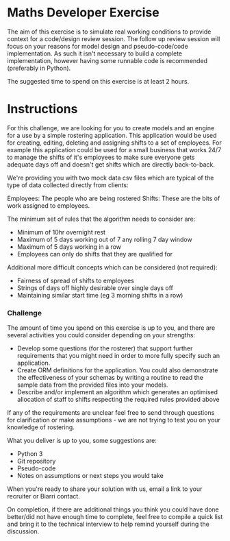 # Maths Developer Exercise

The aim of this exercise is to simulate real working conditions to provide context for a code/design review session. The follow up review session will focus on your reasons for model design and pseudo-code/code implementation. As such it isn't necessary to build a complete implementation, however having some runnable code is recommended (preferably in Python).

The suggested time to spend on this exercise is at least 2 hours.

# Instructions

For this challenge, we are looking for you to create models and an engine for a use by a simple rostering application.
This application would be used for creating, editing, deleting and assigning shifts to a set of employees.
For example this application could be used for a small business that works 24/7 to manage the shifts of it's employees to make sure everyone gets adequate days off and doesn't get shifts which are directly back-to-back.

We're providing you with two mock data csv files which are typical of the type of data collected directly from clients:

Employees: The people who are being rostered
Shifts: These are the bits of work assigned to employees.

The minimum set of rules that the algorithm needs to consider are:
- Minimum of 10hr overnight rest
- Maximum of 5 days working out of 7 any rolling 7 day window
- Maximum of 5 days working in a row
- Employees can only do shifts that they are qualified for

Additional more difficult concepts which can be considered (not required):
- Fairness of spread of shifts to employees
- Strings of days off highly desirable over single days off
- Maintaining similar start time (eg 3 morning shifts in a row)

### Challenge

The amount of time you spend on this exercise is up to you, and there are several activities you could consider depending on your strengths:

- Develop some questions (for the rosterer) that support further requirements that you might need in order to more fully specify such an application.
- Create ORM definitions for the application. You could also demonstrate the effectiveness of your schemas by writing a routine to read the sample data from the provided files into your models.
- Describe and/or implement an algorithm which generates an optimised allocation of staff to shifts respecting the required rules provided above

If any of the requirements are unclear feel free to send through questions for clarification or make assumptions - we are not trying to test you on your knowledge of rostering.

What you deliver is up to you, some suggestions are:

- Python 3
- Git repository
- Pseudo-code
- Notes on assumptions or next steps you would take

When you're ready to share your solution with us, email a link to your recruiter or Biarri contact.

On completion, if there are additional things you think you could have done better/did not have enough time to complete, feel free to compile a quick list and bring it to the technical interview to help remind yourself during the discussion.
